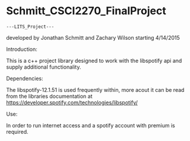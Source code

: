 # Schmitt_CSCI2270_FinalProject

	---LITS_Project---
developed by Jonathan Schmitt and Zachary Wilson starting 4/14/2015

Introduction:

This is a c++ project library designed to work with the libspotify api and supply
additional functionality.

Dependencies:

The libspotify-12.1.51 is used frequently within, more acout it can be read from
the libraries documentation at https://developer.spotify.com/technologies/libspotify/

Use:

In order to run internet access and a spotify account with premium is required.